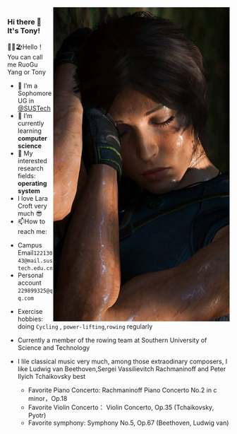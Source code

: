 
<img align='right' src='https://github.com/Tonyyang0606/Tonyyang0606/blob/main/%249TULN1UWPBEL360%7BS7WV7D_tmb.jpg' width='400px'> 

### Hi there 👋 It's Tony! 

🙎‍♂️🏖️Hello！You can call me RuoGu Yang or Tony

<!--
**Tonyyang0606/Tonyyang0606** is a ✨ _special_ ✨ repository because its `README.md` (this file) appears on your GitHub profile.-->




- 🔭 I’m a Sophomore UG in [@SUSTech](https://www.sustech.edu.cn/) <br>
- 🌱 I’m currently learning **computer science**
- 👯 My interested research fields: **operating system**
- I love Lara Croft very much 😎
- 📫How to reach me:
 +  Campus Email`12213043@mail.sustech.edu.cn`
 +  Personal account `229899325@qq.com`
- Exercise hobbies: doing `Cycling` , `power-lifting`,`rowing` regularly
- Currently a member of the rowing team at Southern University of Science and Technology
- I lile classical music very much, among those extraodinary composers, I like Ludwig van Beethoven,Sergei Vassilievitch Rachmaninoff and Peter Ilyich Tchaikovsky best


  - Favorite Piano Concerto: Rachmaninoff Piano Concerto No.2 in c minor，Op.18
  - Favorite Violin Concerto： Violin Concerto, Op.35 (Tchaikovsky, Pyotr)
  - Favorite symphony: Symphony No.5, Op.67 (Beethoven, Ludwig van)
